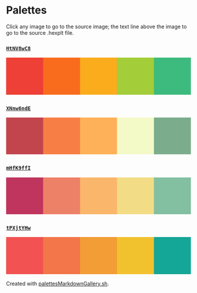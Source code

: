 # Palettes

Click any image to go to the source image; the text line above the image to go to the source .hexplt file.

### [`HtNV8wC8`](HtNV8wC8.hexplt)

[ ![HtNV8wC8.png](HtNV8wC8.png) ](HtNV8wC8.png)

### [`XNnw6ndE`](XNnw6ndE.hexplt)

[ ![XNnw6ndE.png](XNnw6ndE.png) ](XNnw6ndE.png)

### [`mHfK9ffI`](mHfK9ffI.hexplt)

[ ![mHfK9ffI.png](mHfK9ffI.png) ](mHfK9ffI.png)

### [`tPXjtYHw`](tPXjtYHw.hexplt)

[ ![tPXjtYHw.png](tPXjtYHw.png) ](tPXjtYHw.png)

Created with [palettesMarkdownGallery.sh](https://github.com/earthbound19/_ebDev/blob/master/scripts/palettesMarkdownGallery.sh).